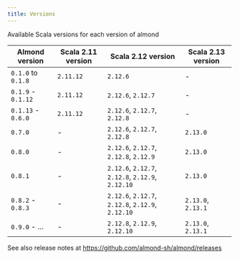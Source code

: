 ```yaml
---
title: Versions
---
```


Available Scala versions for each version of almond

Almond version | Scala 2.11 version | Scala 2.12 version | Scala 2.13 version
---------------|--------------------|--------------------|-------------------
`0.1.0` to `0.1.8` | `2.11.12` | `2.12.6`                                          | -
`0.1.9` - `0.1.12` | `2.11.12` | `2.12.6`, `2.12.7`                                | -
`0.1.13` - `0.6.0` | `2.11.12` | `2.12.6`, `2.12.7`, `2.12.8`                      | -
`0.7.0`            | -         | `2.12.6`, `2.12.7`, `2.12.8`                      | `2.13.0`
`0.8.0`            | -         | `2.12.6`, `2.12.7`, `2.12.8`, `2.12.9`            | `2.13.0`
`0.8.1`            | -         | `2.12.6`, `2.12.7`, `2.12.8`, `2.12.9`, `2.12.10` | `2.13.0`
`0.8.2` - `0.8.3`  | -         | `2.12.6`, `2.12.7`, `2.12.8`, `2.12.9`, `2.12.10` | `2.13.0`, `2.13.1`
`0.9.0` - ...      | -         | `2.12.8`, `2.12.9`, `2.12.10`                     | `2.13.0`, `2.13.1`

See also release notes at https://github.com/almond-sh/almond/releases
